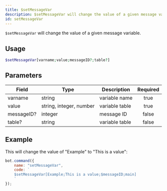 ```yaml
---
title: $setMessageVar
description: $setMessageVar will change the value of a given message variable.
id: setMessageVar
---
```


`$setMessageVar` will change the value of a given message variable.

## Usage

```php
$setMessageVar[varname;value;messageID?;table?]
```

## Parameters

| Field      | Type                    | Description    | Required |
|------------|-------------------------|----------------|:--------:|
| varname    | string                  | variable name  |   true   |
| value      | string, integer, number | variable table |   true   |
| messageID? | integer                 | message ID     |  false   |
| table?     | string                  | variable table |  false   |

## Example

This will change the value of "Example" to "This is a value":

```javascript
bot.command({
    name: "setMessageVar",
    code: `
    $setMessageVar[Example;This is a value;$messageID;main]
    `
});
```